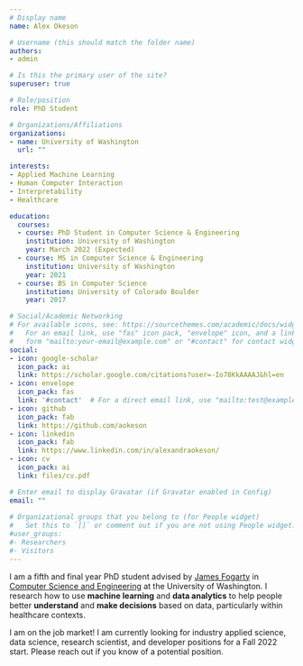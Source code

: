```yaml
---
# Display name
name: Alex Okeson

# Username (this should match the folder name)
authors:
- admin

# Is this the primary user of the site?
superuser: true

# Role/position
role: PhD Student 

# Organizations/Affiliations
organizations:
- name: University of Washington
  url: ""

interests:
- Applied Machine Learning
- Human Computer Interaction
- Interpretability
- Healthcare

education:
  courses:
  - course: PhD Student in Computer Science & Engineering
    institution: University of Washington
    year: March 2022 (Expected)
  - course: MS in Computer Science & Engineering
    institution: University of Washington
    year: 2021
  - course: BS in Computer Science
    institution: University of Colorado Boulder
    year: 2017

# Social/Academic Networking
# For available icons, see: https://sourcethemes.com/academic/docs/widgets/#icons
#   For an email link, use "fas" icon pack, "envelope" icon, and a link in the
#   form "mailto:your-email@example.com" or "#contact" for contact widget.
social:
- icon: google-scholar
  icon_pack: ai
  link: https://scholar.google.com/citations?user=-Io78KkAAAAJ&hl=en
- icon: envelope
  icon_pack: fas
  link: '#contact'  # For a direct email link, use "mailto:test@example.org".
- icon: github
  icon_pack: fab
  link: https://github.com/aokeson
- icon: linkedin
  icon_pack: fab
  link: https://www.linkedin.com/in/alexandraokeson/
- icon: cv
  icon_pack: ai
  link: files/cv.pdf

# Enter email to display Gravatar (if Gravatar enabled in Config)
email: ""
  
# Organizational groups that you belong to (for People widget)
#   Set this to `[]` or comment out if you are not using People widget.  
#user_groups:
#- Researchers
#- Visitors
---
```


I am a fifth and final year PhD student advised by [James Fogarty](https://homes.cs.washington.edu/~jfogarty/) in [Computer Science and Engineering](https://www.cs.washington.edu/) at the University of Washington. I research how to use **machine learning** and **data analytics** to help people better **understand** and **make decisions** based on data, particularly within healthcare contexts.

I am on the job market! I am currently looking for industry applied science, data science, research scientist, and developer positions for a Fall 2022 start. Please reach out if you know of a potential position.


